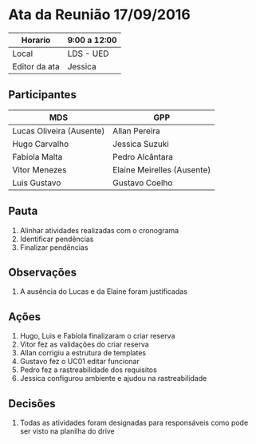 # Ata da Reunião 17/09/2016


Horario | 9:00 a 12:00 |
---------|-----------------|
Local   | LDS - UED |
Editor da ata | Jessica |

## Participantes

MDS | GPP   |
---------|-----------------|
Lucas Oliveira (Ausente)|Allan Pereira |
Hugo Carvalho |Jessica Suzuki |
Fabíola Malta |Pedro Alcântara |
Vitor Menezes |Elaine Meirelles  (Ausente)|
Luis Gustavo |Gustavo Coelho |

## Pauta

1. Alinhar atividades realizadas com o cronograma
2. Identificar pendências
3. Finalizar pendências

## Observações

1. A ausência do Lucas e da Elaine foram justificadas

## Ações

1. Hugo, Luis e Fabíola finalizaram o criar reserva
2. Vitor fez as validações do criar reserva
3. Allan corrigiu a estrutura de templates
4. Gustavo fez o UC01 editar funcionar
5. Pedro fez a rastreabilidade dos requisitos
6. Jessica configurou ambiente e ajudou na rastreabilidade

## Decisões

1. Todas as atividades foram designadas para responsáveis como pode ser visto na planilha do drive

